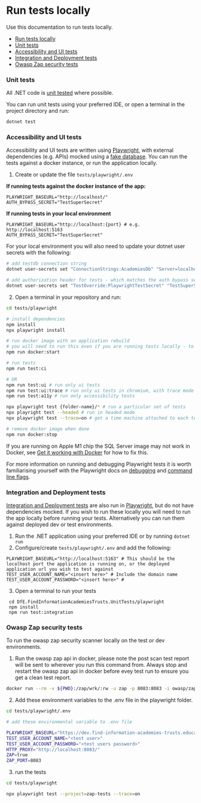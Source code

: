 # Run tests locally

Use this documentation to run tests locally.

- [Run tests locally](#run-tests-locally)
- [Unit tests](#unit-tests)
- [Accessibility and UI tests](#accessibility-and-ui-tests)
- [Integration and Deployment tests](#integration-and-deployment-tests)
- [Owasp Zap security tests](#integration-and-deployment-tests)

### Unit tests

All .NET code is [unit tested](./test-approach.md) where possible.

You can run unit tests using your preferred IDE, or open a terminal in the project directory and run:

```bash
dotnet test
```

### Accessibility and UI tests

Accessibility and UI tests are written using [Playwright](https://playwright.dev/), with external dependencies (e.g. APIs) mocked using a [fake database](#run-the-fake-database-for-local-development). You can run the tests against a docker instance, or run the application locally.

1. Create or update the file `tests/playwright/.env`

**If running tests against the docker instance of the app:**
```dotenv
PLAYWRIGHT_BASEURL="http://localhost/"
AUTH_BYPASS_SECRET="TestSuperSecret"
```

**If running tests in your local environment**
```dotenv
PLAYWRIGHT_BASEURL="http://localhost:{port} # e.g. http://localhost:5163
AUTH_BYPASS_SECRET="TestSuperSecret"
```

For your local environment you will also need to update your dotnet user secrets with the following: 

```bash
# add testdb connection string
dotnet user-secrets set "ConnectionStrings:AcademiesDb" "Server=localhost;User Id=sa;Password=mySuperStrong_pa55word!!!;TrustServerCertificate=true"

# add authorization header for tests - which matches the auth bypass secret set in the playwright .env file
dotnet user-secrets set "TestOverride:PlaywrightTestSecret" "TestSuperSecret"
```

2. Open a terminal in your repository and run:

```bash
cd tests/playwright

# install dependencies
npm install
npx playwright install

# run docker image with an application rebuild
# you will need to run this even if you are running tests locally - to create the fake database for tests
npm run docker:start 

# run tests 
npm run test:ci

# OR
npm run test:ui # run only ui tests
npm run test:ui:trace # run only ui tests in chromium, with trace mode
npm run test:a11y # run only accessibility tests

npx playwright test {folder-name}/* # run a particular set of tests
npx playright test --headed # run in headed mode
npx playwright test --trace=on # get a time machine attached to each test result in the report

# remove docker image when done
npm run docker:stop
```

If you are running on Apple M1 chip the SQL Server image may not work in Docker, see [Get it working with Docker](#get-it-working-with-docker) for how to fix this.

For more information on running and debugging Playwright tests it is worth familiarising yourself with the Playwright docs on [debugging](https://playwright.dev/docs/debug) and [command line flags](https://playwright.dev/docs/test-cli).

### Integration and Deployment tests

[Integration and Deployment tests](./test-approach.md) are also run in [Playwright](https://playwright.dev/), but do not have dependencies mocked. If you wish to run these locally you will need to run the app locally before running your tests. Alternatively you can run them against deployed dev or test environments.

1. Run the .NET application using your preferred IDE or by running `dotnet run`
2. Configure/create `tests/playwright/.env` and add the following:

```dotenv
PLAYWRIGHT_BASEURL="http://localhost:5163" # This should be the localhost port the application is running on, or the deployed application url you wish to test against
TEST_USER_ACCOUNT_NAME="<insert here>" # Include the domain name
TEST_USER_ACCOUNT_PASSWORD="<insert here>" # 
```

3. Open a terminal to run your tests

```shell
 cd DfE.FindInformationAcademiesTrusts.UnitTests/playwright
 npm install
 npm run test:integration
```

### Owasp Zap security tests

To run the owasp zap security scanner locally on the test or dev environments.

1. Run the owasp zap api in docker, please note the post scan test report will be sent to wherever you run this command from. Always stop and restart the owasp zap api in docker before evey test run to ensure you get a clean test report. 

```bash
docker run --rm -v ${PWD}:/zap/wrk/:rw -u zap -p 8083:8083 -i owasp/zap2docker-stable zap.sh -daemon -host 0.0.0.0 -port 8083 -config api.disablekey=true -config api.addrs.addr.name=.* -config api.addrs.addr.regex=true
```

2. Add these environment variables to the .env file in the playwright folder.

```bash
cd tests/playwright/.env

# add these environmental variable to .env file

PLAYWRIGHT_BASEURL="https://dev.find-information-academies-trusts.education.gov.uk/"
TEST_USER_ACCOUNT_NAME="<test user>"
TEST_USER_ACCOUNT_PASSWORD="<test users password>"
HTTP_PROXY="http://localhost:8083/"
ZAP=true
ZAP_PORT=8083
```
3. run the tests

```bash
cd tests/playwright

npx playwright test --project=zap-tests --trace=on
```
